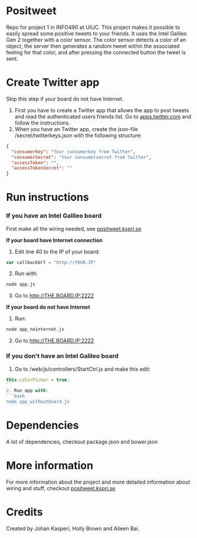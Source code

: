 # Positweet
Repo for project 1 in INFO490 at UIUC. This project makes it possible to easily spread some positive tweets to your friends. It uses the Intel Galileo Gen 2 together with a color sensor. The color sensor detects a color of an object, the server then generates a random tweet within the associated feeling for that color, and after pressing the connected button the tweet is sent.

# Create Twitter app
Skip this step if your board do not have Internet.

1. First you have to create a Twitter app that allows the app to post tweets and read the authenticated users friends list. Go to [apps.twitter.com](apps.twitter.com) and follow the instructions.
2. When you have an Twitter app, create the json-file /secret/twitterkeys.json with the following structure:
```json
{
  "consumerKey": "Your consumerkey from Twitter",
  "consumerSecret": "Your consumersecret from Twitter",
  "accessToken": "",
  "accessTokenSecret": ""
}
```

# Run instructions

### If you have an Intel Galileo board
First make all the wiring needed, see [positweet.kspri.se](positweet.kspri.se)

**If your board have Internet connection**

1. Edit line 40 to the IP of your board:
```javascript
var callbackUrl = "http://YOUR.IP"
```
2. Run with:
```bash
node app.js
```
3. Go to http://THE.BOARD.IP:2222

**If your board do not have Internet**

1. Run:
```bash
node app_nointernet.js
```
2. Go to http://THE.BOARD.IP:2222

### If you don't have an Intel Galileo board

1. Go to /web/js/controllers/StartCtrl.js and make this edit:
```javascript
this.colorPicker = true;
``
2. Run app with:
```bash
node app_withoutboard.js
```

# Dependencies
A lot of dependencies, checkout package.json and bower.json

# More information
For more information about the project and more detailed information about wiring and stuff, checkout [positweet.kspri.se](positweet.kspri.se)

# Credits
Created by Johan Kasperi, Holly Brown and Aileen Bai.